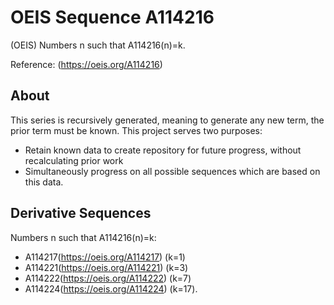 # OEIS Sequence A114216

(OEIS) Numbers n such that A114216(n)=k.

Reference: (https://oeis.org/A114216)


## About

This series is recursively generated, meaning to generate any new term, the prior term must be known. This project serves two purposes:
* Retain known data to create repository for future progress, without recalculating prior work
* Simultaneously progress on all possible sequences which are based on this data.

## Derivative Sequences
Numbers n such that A114216(n)=k:

* A114217(https://oeis.org/A114217) (k=1)
* A114221(https://oeis.org/A114221) (k=3)
* A114222(https://oeis.org/A114222) (k=7)
* A114224(https://oeis.org/A114224) (k=17).
